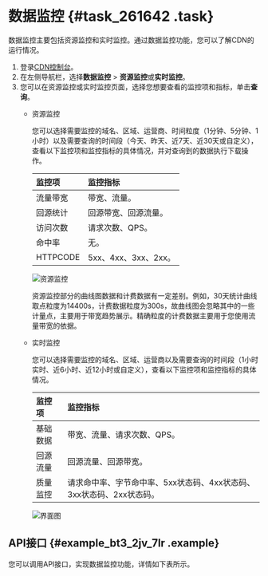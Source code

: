 # 数据监控 {#task_261642 .task}

数据监控主要包括资源监控和实时监控。通过数据监控功能，您可以了解CDN的运行情况。

1.  登录[CDN控制台](https://cdn.console.aliyun.com)。
2.  在左侧导航栏，选择**数据监控** \> **资源监控**或**实时监控**。
3.  您可以在资源监控或实时监控页面，选择您想要查看的监控项和指标，单击**查询**。 
    -   资源监控

        您可以选择需要监控的域名、区域、运营商、时间粒度（1分钟、5分钟、1小时）以及需要查询的时间段（今天、昨天、近7天、近30天或自定义），查看以下监控项和监控指标的具体情况，并对查询到的数据执行下载操作。

        |监控项|监控指标|
        |:--|:---|
        |流量带宽|带宽、流量。|
        |回源统计|回源带宽、回源流量。|
        |访问次数|请求次数、QPS。|
        |命中率|无。|
        |HTTPCODE|5xx、4xx、3xx、2xx。|

        ![资源监控](http://static-aliyun-doc.oss-cn-hangzhou.aliyuncs.com/assets/img/15915/156726023852270_zh-CN.png)

        资源监控部分的曲线图数据和计费数据有一定差别。例如，30天统计曲线取点粒度为14400s，计费数据粒度为300s，故曲线图会忽略其中的一些计量点，主要用于带宽趋势展示。精确粒度的计费数据主要用于您使用流量带宽的依据。

    -   实时监控

        您可以选择需要监控的域名、区域、运营商以及需要查询的时间段（1小时实时、近6小时、近12小时或自定义），查看以下监控项和监控指标的具体情况。

        |监控项|监控指标|
        |:--|:---|
        |基础数据|带宽、流量、请求次数、QPS。|
        |回源流量|回源流量、回源带宽。|
        |质量监控|请求命中率、字节命中率、5xx状态码、4xx状态码、3xx状态码、2xx状态码。|

        ![界面图](http://static-aliyun-doc.oss-cn-hangzhou.aliyuncs.com/assets/img/15915/15672602388909_zh-CN.png)


## API接口 {#example_bt3_2jv_7lr .example}

您可以调用API接口，实现数据监控功能，详情如下表所示。

